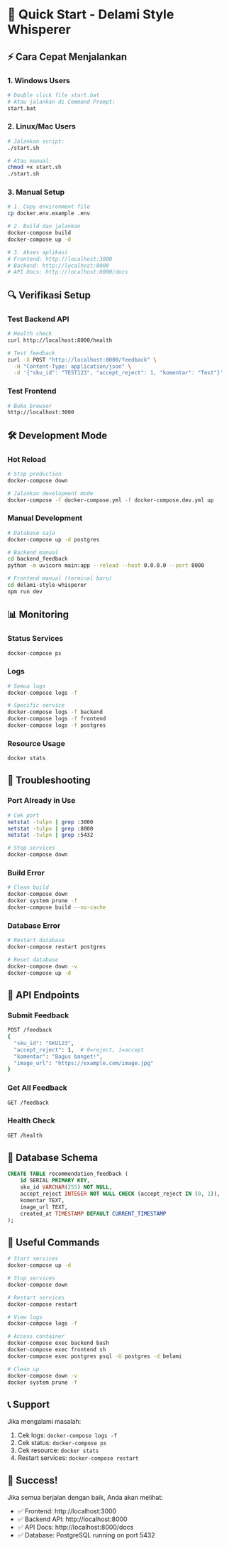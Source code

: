 # 🚀 Quick Start - Delami Style Whisperer

## ⚡ Cara Cepat Menjalankan

### 1. **Windows Users**
```bash
# Double click file start.bat
# Atau jalankan di Command Prompt:
start.bat
```

### 2. **Linux/Mac Users**
```bash
# Jalankan script:
./start.sh

# Atau manual:
chmod +x start.sh
./start.sh
```

### 3. **Manual Setup**
```bash
# 1. Copy environment file
cp docker.env.example .env

# 2. Build dan jalankan
docker-compose build
docker-compose up -d

# 3. Akses aplikasi
# Frontend: http://localhost:3000
# Backend: http://localhost:8000
# API Docs: http://localhost:8000/docs
```

## 🔍 Verifikasi Setup

### Test Backend API
```bash
# Health check
curl http://localhost:8000/health

# Test feedback
curl -X POST "http://localhost:8000/feedback" \
  -H "Content-Type: application/json" \
  -d '{"sku_id": "TEST123", "accept_reject": 1, "komentar": "Test"}'
```

### Test Frontend
```bash
# Buka browser
http://localhost:3000
```

## 🛠️ Development Mode

### Hot Reload
```bash
# Stop production
docker-compose down

# Jalankan development mode
docker-compose -f docker-compose.yml -f docker-compose.dev.yml up
```

### Manual Development
```bash
# Database saja
docker-compose up -d postgres

# Backend manual
cd backend_feedback
python -m uvicorn main:app --reload --host 0.0.0.0 --port 8000

# Frontend manual (terminal baru)
cd delami-style-whisperer
npm run dev
```

## 📊 Monitoring

### Status Services
```bash
docker-compose ps
```

### Logs
```bash
# Semua logs
docker-compose logs -f

# Specific service
docker-compose logs -f backend
docker-compose logs -f frontend
docker-compose logs -f postgres
```

### Resource Usage
```bash
docker stats
```

## 🚨 Troubleshooting

### Port Already in Use
```bash
# Cek port
netstat -tulpn | grep :3000
netstat -tulpn | grep :8000
netstat -tulpn | grep :5432

# Stop services
docker-compose down
```

### Build Error
```bash
# Clean build
docker-compose down
docker system prune -f
docker-compose build --no-cache
```

### Database Error
```bash
# Restart database
docker-compose restart postgres

# Reset database
docker-compose down -v
docker-compose up -d
```

## 🎯 API Endpoints

### Submit Feedback
```bash
POST /feedback
{
  "sku_id": "SKU123",
  "accept_reject": 1,  # 0=reject, 1=accept
  "komentar": "Bagus banget!",
  "image_url": "https://example.com/image.jpg"
}
```

### Get All Feedback
```bash
GET /feedback
```

### Health Check
```bash
GET /health
```

## 📝 Database Schema

```sql
CREATE TABLE recommendation_feedback (
    id SERIAL PRIMARY KEY,
    sku_id VARCHAR(255) NOT NULL,
    accept_reject INTEGER NOT NULL CHECK (accept_reject IN (0, 1)),
    komentar TEXT,
    image_url TEXT,
    created_at TIMESTAMP DEFAULT CURRENT_TIMESTAMP
);
```

## 🔧 Useful Commands

```bash
# Start services
docker-compose up -d

# Stop services
docker-compose down

# Restart services
docker-compose restart

# View logs
docker-compose logs -f

# Access container
docker-compose exec backend bash
docker-compose exec frontend sh
docker-compose exec postgres psql -U postgres -d belami

# Clean up
docker-compose down -v
docker system prune -f
```

## 📞 Support

Jika mengalami masalah:
1. Cek logs: `docker-compose logs -f`
2. Cek status: `docker-compose ps`
3. Cek resource: `docker stats`
4. Restart services: `docker-compose restart`

## 🎉 Success!

Jika semua berjalan dengan baik, Anda akan melihat:
- ✅ Frontend: http://localhost:3000
- ✅ Backend API: http://localhost:8000
- ✅ API Docs: http://localhost:8000/docs
- ✅ Database: PostgreSQL running on port 5432
